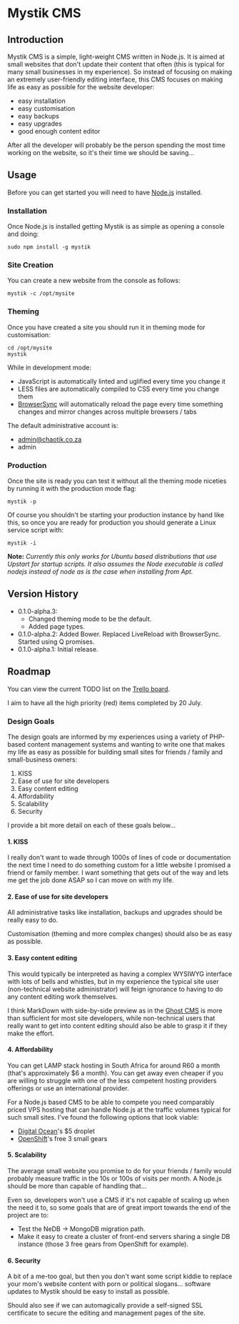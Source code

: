 # Mystik CMS
## Introduction
Mystik CMS is a simple, light-weight CMS written in Node.js. It is aimed at small websites that don't update their content that often (this is typical for many small businesses in my experience). So instead of focusing on making an extremely user-friendly editing interface, this CMS focuses on making life as easy as possible for the website developer:
* easy installation
* easy customisation
* easy backups
* easy upgrades
* good enough content editor

After all the developer will probably be the person spending the most time working on the website, so it's their time we should be saving...

## Usage
Before you can get started you will need to have [Node.js](http://nodejs.org/download/) installed.

### Installation
Once Node.js is installed getting Mystik is as simple as opening a console and doing:

    sudo npm install -g mystik

### Site Creation
You can create a new website from the console as follows:

    mystik -c /opt/mysite

### Theming
Once you have created a site you should run it in theming mode for customisation:

    cd /opt/mysite
    mystik

While in development mode:
* JavaScript is automatically linted and uglified every time you change it
* LESS files are automatically compiled to CSS every time you change them
* [BrowserSync](http://www.browsersync.io/) will automatically reload the page every time something changes and mirror changes across multiple browsers / tabs

The default administrative account is:
* admin@chaotik.co.za
* admin

### Production
Once the site is ready you can test it without all the theming mode niceties by running it with the production mode flag:

    mystik -p

Of course you shouldn't be starting your production instance by hand like this, so once you are ready for production you should generate a Linux service script with:

    mystik -i

**Note:** *Currently this only works for Ubuntu based distributions that use Upstart for startup scripts. It also assumes the Node executable is called nodejs instead of node as is the case when installing from Apt.*

## Version History

* 0.1.0-alpha.3:
    * Changed theming mode to be the default.
    * Added page types.
* 0.1.0-alpha.2: Added Bower. Replaced LiveReload with BrowserSync. Started using Q promises.
* 0.1.0-alpha.1: Initial release.

## Roadmap
You can view the current TODO list on the [Trello board](https://trello.com/b/ozVTEkDw/mystik-cms).

I aim to have all the high priority (red) items completed by 20 July.

### Design Goals
The design goals are informed by my experiences using a variety of PHP-based content management systems and wanting to write one that makes my life as easy as possible for building small sites for friends / family and small-business owners:
1. KISS
2. Ease of use for site developers
3. Easy content editing
4. Affordability
5. Scalability
6. Security

I provide a bit more detail on each of these goals below...

#### 1. KISS
I really don't want to wade through 1000s of lines of code or documentation the next time I need to do something custom for a little website I promised a friend or family member. I want something that gets out of the way and lets me get the job done ASAP so I can move on with my life.

#### 2. Ease of use for site developers
All administrative tasks like installation, backups and upgrades should be really easy to do.

Customisation (theming and more complex changes) should also be as easy as possible. 

#### 3. Easy content editing
This would typically be interpreted as having a complex WYSIWYG interface with lots of bells and whistles, but in my experience the typical site user (non-technical website administrator) will feign ignorance to having to do any content editing work themselves.

I think MarkDown with side-by-side preview as in the [Ghost CMS](https://ghost.org/features/) is more than sufficient for most site developers, while non-technical users that really want to get into content editing should also be able to grasp it if they make the effort.

#### 4. Affordability
You can get LAMP stack hosting in South Africa for around R60 a month (that's approximately $6 a month). You can get away even cheaper if you are   willing to struggle with one of the less competent hosting providers offerings or use an international provider.

For a Node.js based CMS to be able to compete you need comparably priced VPS hosting that can handle Node.js at the traffic volumes typical for such small sites. I've found the following options that look viable:
* [Digital Ocean](https://www.digitalocean.com/pricing/)'s $5 droplet
* [OpenShift](https://www.openshift.com/products/pricing)'s free 3 small gears 

#### 5. Scalability
The average small website you promise to do for your friends / family would probably measure traffic in the 10s or 100s of visits per month. A Node.js  should be more than capable of handling that...

Even so, developers won't use a CMS if it's not capable of scaling up when the need it to, so some goals that are of great import towards the end of the project are to:
* Test the NeDB -> MongoDB migration path.
* Make it easy to create a cluster of front-end servers sharing a single DB instance (those 3 free gears from OpenShift for example).

#### 6. Security
A bit of a me-too goal, but then you don't want some script kiddie to replace your mom's website content with porn or political slogans... software updates to Mystik should be easy to install as possible.

Should also see if we can automagically provide a self-signed SSL certificate to secure the editing and management pages of the site.
